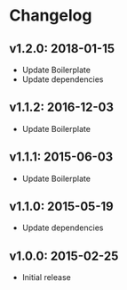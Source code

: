 # Changelog

## v1.2.0: 2018-01-15

- Update Boilerplate
- Update dependencies

## v1.1.2: 2016-12-03

- Update Boilerplate

## v1.1.1: 2015-06-03

- Update Boilerplate

## v1.1.0: 2015-05-19

- Update dependencies

## v1.0.0: 2015-02-25

- Initial release
